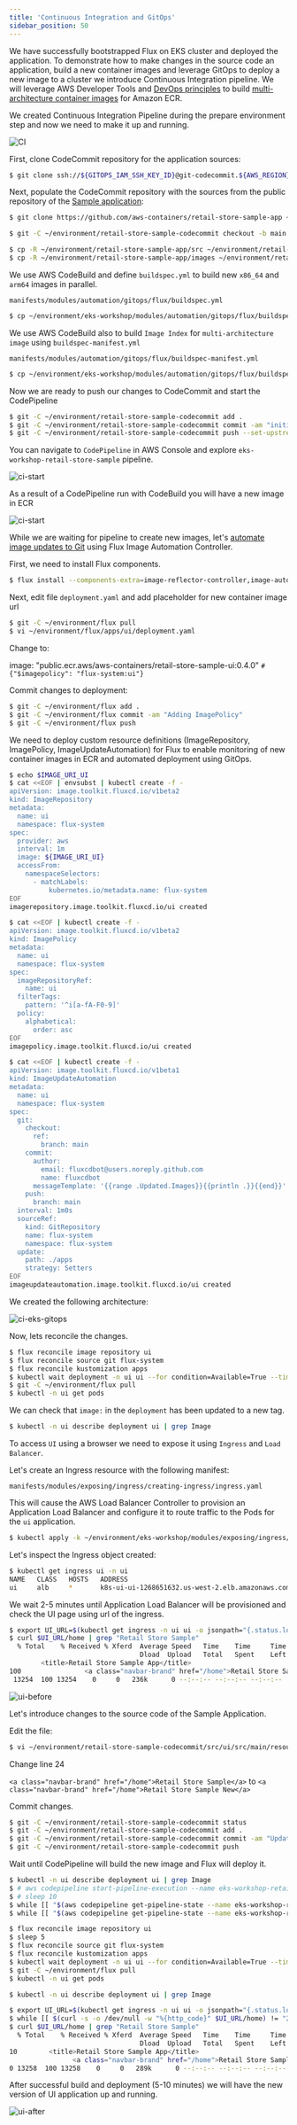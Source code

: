 ```yaml
---
title: 'Continuous Integration and GitOps'
sidebar_position: 50
---
```


We have successfully bootstrapped Flux on EKS cluster and deployed the application. To demonstrate how to make changes in the source code an application, build a new container images and leverage GitOps to deploy a new image to a cluster we introduce Continuous Integration pipeline. We will leverage AWS Developer Tools and [DevOps principles](https://aws.amazon.com/devops/what-is-devops/) to build [multi-architecture container images](https://aws.amazon.com/blogs/containers/introducing-multi-architecture-container-images-for-amazon-ecr/) for Amazon ECR.

We created Continuous Integration Pipeline during the prepare environment step and now we need to make it up and running.

![CI](assets/ci-multi-arch.png)

First, clone CodeCommit repository for the application sources:

```bash
$ git clone ssh://${GITOPS_IAM_SSH_KEY_ID}@git-codecommit.${AWS_REGION}.amazonaws.com/v1/repos/${EKS_CLUSTER_NAME}-retail-store-sample ~/environment/retail-store-sample-codecommit
```

Next, populate the CodeCommit repository with the sources from the public repository of the [Sample application](https://github.com/aws-containers/retail-store-sample-app):

```bash
$ git clone https://github.com/aws-containers/retail-store-sample-app ~/environment/retail-store-sample-app

$ git -C ~/environment/retail-store-sample-codecommit checkout -b main

$ cp -R ~/environment/retail-store-sample-app/src ~/environment/retail-store-sample-codecommit
$ cp -R ~/environment/retail-store-sample-app/images ~/environment/retail-store-sample-codecommit
```

We use AWS CodeBuild and define `buildspec.yml` to build new `x86_64` and `arm64` images in parallel.

```file
manifests/modules/automation/gitops/flux/buildspec.yml
```

```bash
$ cp ~/environment/eks-workshop/modules/automation/gitops/flux/buildspec.yml ~/environment/retail-store-sample-codecommit/buildspec.yml
```

We use AWS CodeBuild also to build `Image Index` for `multi-architecture image` using `buildspec-manifest.yml`

```file
manifests/modules/automation/gitops/flux/buildspec-manifest.yml
```

```bash
$ cp ~/environment/eks-workshop/modules/automation/gitops/flux/buildspec-manifest.yml ~/environment/retail-store-sample-codecommit/buildspec-manifest.yml
```

Now we are ready to push our changes to CodeCommit and start the CodePipeline

```bash
$ git -C ~/environment/retail-store-sample-codecommit add .
$ git -C ~/environment/retail-store-sample-codecommit commit -am "initial commit"
$ git -C ~/environment/retail-store-sample-codecommit push --set-upstream origin main
```
You can navigate to `CodePipeline` in AWS Console and explore `eks-workshop-retail-store-sample` pipeline.

![ci-start](assets/ci-start.png)

As a result of a CodePipeline run with CodeBuild you will have a new image in ECR

![ci-start](assets/ecr.png)

While we are waiting for pipeline to create new images, let's [automate image updates to Git](https://fluxcd.io/flux/guides/image-update/) using Flux Image Automation Controller.

First, we need to install Flux components.

```bash
$ flux install --components-extra=image-reflector-controller,image-automation-controller
```

Next, edit file `deployment.yaml` and add placeholder for new container image url

```bash
$ git -C ~/environment/flux pull
$ vi ~/environment/flux/apps/ui/deployment.yaml
```

Change to:

image: "public.ecr.aws/aws-containers/retail-store-sample-ui:0.4.0" `# {"$imagepolicy": "flux-system:ui"}`

Commit changes to deployment:

```bash
$ git -C ~/environment/flux add .
$ git -C ~/environment/flux commit -am "Adding ImagePolicy"
$ git -C ~/environment/flux push
```

We need to deploy custom resource definitions (ImageRepository, ImagePolicy, ImageUpdateAutomation) for Flux to enable monitoring of new container images in ECR and automated deployment using GitOps.

```bash
$ echo $IMAGE_URI_UI
$ cat <<EOF | envsubst | kubectl create -f -
apiVersion: image.toolkit.fluxcd.io/v1beta2
kind: ImageRepository
metadata:
  name: ui
  namespace: flux-system
spec:
  provider: aws
  interval: 1m
  image: ${IMAGE_URI_UI}
  accessFrom:
    namespaceSelectors:
      - matchLabels:
          kubernetes.io/metadata.name: flux-system
EOF
imagerepository.image.toolkit.fluxcd.io/ui created
```

```bash
$ cat <<EOF | kubectl create -f -
apiVersion: image.toolkit.fluxcd.io/v1beta2
kind: ImagePolicy
metadata:
  name: ui
  namespace: flux-system
spec:
  imageRepositoryRef:
    name: ui
  filterTags:
    pattern: '^i[a-fA-F0-9]'
  policy:
    alphabetical:
      order: asc
EOF
imagepolicy.image.toolkit.fluxcd.io/ui created
```

```bash
$ cat <<EOF | kubectl create -f -
apiVersion: image.toolkit.fluxcd.io/v1beta1
kind: ImageUpdateAutomation
metadata:
  name: ui
  namespace: flux-system
spec:
  git:
    checkout:
      ref:
        branch: main
    commit:
      author:
        email: fluxcdbot@users.noreply.github.com
        name: fluxcdbot
      messageTemplate: '{{range .Updated.Images}}{{println .}}{{end}}'
    push:
      branch: main
  interval: 1m0s
  sourceRef:
    kind: GitRepository
    name: flux-system
    namespace: flux-system
  update:
    path: ./apps
    strategy: Setters
EOF
imageupdateautomation.image.toolkit.fluxcd.io/ui created
```

We created the following architecture:

![ci-eks-gitops](assets/ci-eks-gitops.png)

Now, lets reconcile the changes.

```bash
$ flux reconcile image repository ui
$ flux reconcile source git flux-system
$ flux reconcile kustomization apps
$ kubectl wait deployment -n ui ui --for condition=Available=True --timeout=120s
$ git -C ~/environment/flux pull
$ kubectl -n ui get pods
```

We can check that `image:` in the `deployment` has been updated to a new tag.

```bash
$ kubectl -n ui describe deployment ui | grep Image
```

To access `UI` using a browser we need to expose it using `Ingress` and `Load Balancer`.

Let's create an Ingress resource with the following manifest:

```file
manifests/modules/exposing/ingress/creating-ingress/ingress.yaml
```

This will cause the AWS Load Balancer Controller to provision an Application Load Balancer and configure it to route traffic to the Pods for the `ui` application.

```bash timeout=180 hook=add-ingress hookTimeout=430
$ kubectl apply -k ~/environment/eks-workshop/modules/exposing/ingress/creating-ingress
```

Let's inspect the Ingress object created:

```bash
$ kubectl get ingress ui -n ui
NAME   CLASS   HOSTS   ADDRESS                                            PORTS   AGE
ui     alb     *       k8s-ui-ui-1268651632.us-west-2.elb.amazonaws.com   80      15s
```

We wait 2-5 minutes until Application Load Balancer will be provisioned and check the UI page using url of the ingress.

```bash
$ export UI_URL=$(kubectl get ingress -n ui ui -o jsonpath="{.status.loadBalancer.ingress[*].hostname}{'\n'}")
$ curl $UI_URL/home | grep "Retail Store Sample"
  % Total    % Received % Xferd  Average Speed   Time    Time     Time  Current
                                 Dload  Upload   Total   Spent    Left  Speed
        <title>Retail Store Sample App</title>
100                <a class="navbar-brand" href="/home">Retail Store Sample</a>
 13254  100 13254    0     0   236k      0 --:--:-- --:--:-- --:--:--  239k
```

![ui-before](assets/ui-before.png)

Let's introduce changes to the source code of the Sample Application.

Edit the file:

```bash
$ vi ~/environment/retail-store-sample-codecommit/src/ui/src/main/resources/templates/fragments/layout.html
```

Change line 24

`<a class="navbar-brand" href="/home">Retail Store Sample</a>` to `<a class="navbar-brand" href="/home">Retail Store Sample New</a>`

Commit changes.

```bash
$ git -C ~/environment/retail-store-sample-codecommit status
$ git -C ~/environment/retail-store-sample-codecommit add .
$ git -C ~/environment/retail-store-sample-codecommit commit -am "Update UI src"
$ git -C ~/environment/retail-store-sample-codecommit push
```

Wait until CodePipeline will build the new image and Flux will deploy it.

```bash
$ kubectl -n ui describe deployment ui | grep Image
$ # aws codepipeline start-pipeline-execution --name eks-workshop-retail-store-sample
$ # sleep 10
$ while [[ "$(aws codepipeline get-pipeline-state --name eks-workshop-retail-store-sample --query 'stageStates[1].actionStates[0].latestExecution.status' --output text)" != "InProgress" ]]; do echo "Waiting for pipeline to start ..."; sleep 10; done && echo "Pipeline started."
$ while [[ "$(aws codepipeline get-pipeline-state --name eks-workshop-retail-store-sample --query 'stageStates[1].actionStates[2].latestExecution.status' --output text)" != "Succeeded" ]]; do echo "Waiting for pipeline to reach 'Succeeded' state ..."; sleep 10; done && echo "Pipeline has reached the 'Succeeded' state."

$ flux reconcile image repository ui
$ sleep 5
$ flux reconcile source git flux-system
$ flux reconcile kustomization apps
$ kubectl wait deployment -n ui ui --for condition=Available=True --timeout=120s
$ git -C ~/environment/flux pull
$ kubectl -n ui get pods

$ kubectl -n ui describe deployment ui | grep Image

$ export UI_URL=$(kubectl get ingress -n ui ui -o jsonpath="{.status.loadBalancer.ingress[*].hostname}{'\n'}")
$ while [[ $(curl -s -o /dev/null -w "%{http_code}" $UI_URL/home) != "200" ]]; do sleep 1; done
$ curl $UI_URL/home | grep "Retail Store Sample"
  % Total    % Received % Xferd  Average Speed   Time    Time     Time  Current
                                 Dload  Upload   Total   Spent    Left  Speed
10        <title>Retail Store Sample App</title>
                <a class="navbar-brand" href="/home">Retail Store Sample New</a>
0 13258  100 13258    0     0   289k      0 --:--:-- --:--:-- --:--:--  294k
```

After successful build and deployment (5-10 minutes) we will have the new version of UI application up and running.

![ui-after](assets/ui-after.png)
